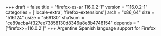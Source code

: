 +++
draft = false
title = "firefox-es-ar 116.0.2-1"
version = "116.0.2-1"
categories = ['locale-extra', 'firefox-extensions']
arch = "x86_64"
size = "516124"
usize = "569180"
sha1sum = "ce89acba4f327ee73858130d8346a8e8b4748154"
depends = "['firefox>=116.0.2']"
+++
Argentine Spanish language support for Firefox